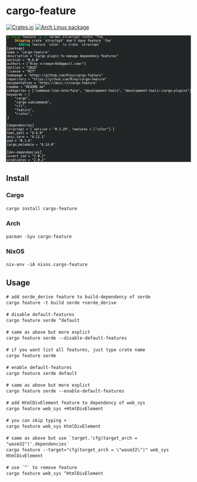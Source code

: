 # cargo-feature

[![Crates.io](https://img.shields.io/crates/v/cargo-feature)](https://crates.io/crates/cargo-feature)
[![Arch Linux package](https://img.shields.io/archlinux/v/community/x86_64/cargo-feature)](https://archlinux.org/packages/community/x86_64/cargo-feature)

![preview](https://github.com/Riey/cargo-feature/raw/master/preview.png)

## Install

### Cargo

`cargo install cargo-feature`

### Arch

`pacman -Syu cargo-feature`

### NixOS

`nix-env -iA nixos.cargo-feature`

## Usage

```
# add serde_derive feature to build-dependency of serde
cargo feature -t build serde +serde_derive

# disable default-features
cargo feature serde ^default

# same as above but more explict
cargo feature serde --disable-default-features

# if you want list all features, just type crate name
cargo feature serde

# enable default-features
cargo feature serde default

# same as above but more explict
cargo feature serde --enable-default-features

# add HtmlDivElement feature to dependency of web_sys 
cargo feature web_sys +HtmlDivElement

# you can skip typing +
cargo feature web_sys HtmlDivElement

# same as above but use `target.'cfg(target_arch = "wasm32")'.dependencies`
cargo feature --target="cfg(target_arch = \"wasm32\")" web_sys HtmlDivElement

# use `^` to remove feature
cargo feature web_sys ^HtmlDivElement
```
